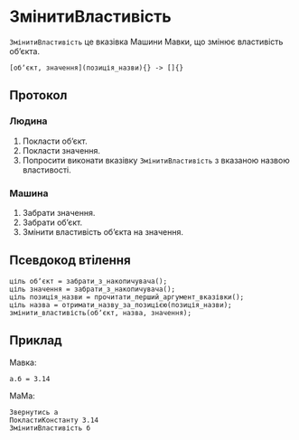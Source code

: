 # ЗмінитиВластивість

`ЗмінитиВластивість` <keyword>це</keyword> вказівка <subject>Машини Мавки</subject>, що змінює властивість обʼєкта.

```
[обʼєкт, значення](позиція_назви){} -> []{}
```

## Протокол

### Людина

1. Покласти обʼєкт.
2. Покласти значення.
3. Попросити виконати вказівку `ЗмінитиВластивість` з вказаною назвою властивості.

### Машина

1. Забрати значення.
2. Забрати обʼєкт.
3. Змінити властивість обʼєкта на значення.

## Псевдокод втілення

```ціль
ціль обʼєкт = забрати_з_накопичувача();
ціль значення = забрати_з_накопичувача();
ціль позиція_назви = прочитати_перший_аргумент_вказівки();
ціль назва = отримати_назву_за_позицією(позиція_назви);
змінити_властивість(обʼєкт, назва, значення);
```

## Приклад

<subject>Мавка</subject>:

```мавка
а.б = 3.14
```

<subject>МаМа</subject>:

```мама
Звернутись а
ПокластиКонстанту 3.14
ЗмінитиВластивість б
```